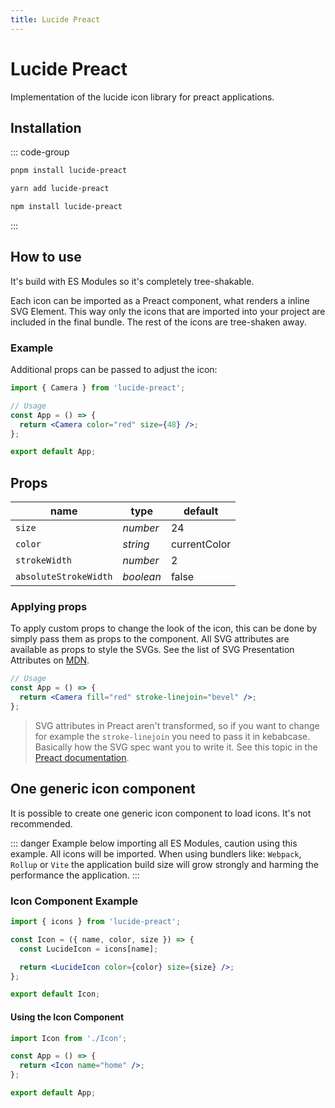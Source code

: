 ```yaml
---
title: Lucide Preact
---
```


# Lucide Preact

Implementation of the lucide icon library for preact applications.

## Installation

::: code-group

```sh [pnpm]
pnpm install lucide-preact
```

```sh [yarn]
yarn add lucide-preact
```

```sh [npm]
npm install lucide-preact
```

:::

## How to use

It's build with ES Modules so it's completely tree-shakable.

Each icon can be imported as a Preact component, what renders a inline SVG Element. This way only the icons that are imported into your project are included in the final bundle. The rest of the icons are tree-shaken away.

### Example

Additional props can be passed to adjust the icon:

```jsx
import { Camera } from 'lucide-preact';

// Usage
const App = () => {
  return <Camera color="red" size={48} />;
};

export default App;
```

## Props

| name                  | type      | default      |
| --------------------- | --------- | ------------ |
| `size`                | *number*  | 24           |
| `color`               | *string*  | currentColor |
| `strokeWidth`         | *number*  | 2            |
| `absoluteStrokeWidth` | *boolean* | false        |

### Applying props

To apply custom props to change the look of the icon, this can be done by simply pass them as props to the component. All SVG attributes are available as props to style the SVGs. See the list of SVG Presentation Attributes on [MDN](https://developer.mozilla.org/en-US/docs/Web/SVG/Attribute/Presentation).

```jsx
// Usage
const App = () => {
  return <Camera fill="red" stroke-linejoin="bevel" />;
};
```

> SVG attributes in Preact aren't transformed, so if you want to change for example the `stroke-linejoin` you need to pass it in kebabcase. Basically how the SVG spec want you to write it. See this topic in the [Preact documentation](https://preactjs.com/guide/v10/differences-to-react/#svg-inside-jsx).

## One generic icon component

It is possible to create one generic icon component to load icons. It's not recommended.

::: danger
Example below importing all ES Modules, caution using this example. All icons will be imported. When using bundlers like: `Webpack`, `Rollup` or `Vite` the application build size will grow strongly and harming the performance the application.
:::

### Icon Component Example

```jsx
import { icons } from 'lucide-preact';

const Icon = ({ name, color, size }) => {
  const LucideIcon = icons[name];

  return <LucideIcon color={color} size={size} />;
};

export default Icon;
```

#### Using the Icon Component

```jsx
import Icon from './Icon';

const App = () => {
  return <Icon name="home" />;
};

export default App;
```
